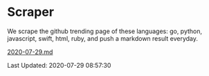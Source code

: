 # Scraper

We scrape the github trending page of these languages: go, python, javascript, swift, html, ruby, and push a markdown result everyday.

[2020-07-29.md](https://github.com/henson/Scraper/blob/master/2020-07-29.md)

Last Updated: 2020-07-29 08:57:30